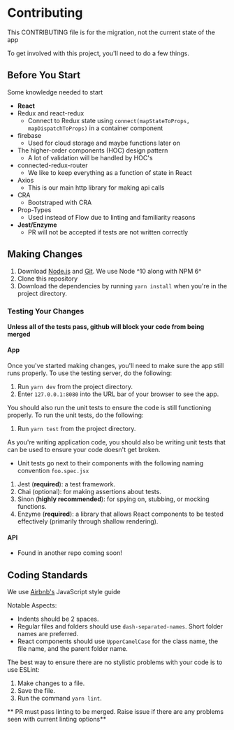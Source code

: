 # Contributing
This CONTRIBUTING file is for the migration, not the current state of the app

To get involved with this project, you'll need to do a few things.

## Before You Start

Some knowledge needed to start

- **React**
- Redux and react-redux
  * Connect to Redux state using `connect(mapStateToProps, mapDispatchToProps)` in a container component
- firebase
  * Used for cloud storage and maybe functions later on
- The higher-order components (HOC) design pattern
  * A lot of validation will be handled by HOC's
- connected-redux-router
  * We like to keep everything as a function of state in React
- Axios
  * This is our main http library for making api calls
- CRA
  * Bootstraped with CRA
- Prop-Types
  * Used instead of Flow due to linting and familiarity reasons
- **Jest/Enzyme**
  * PR will not be accepted if tests are not written correctly

## Making Changes

1. Download [Node.js](https://nodejs.org/) and [Git](https://git-scm.com/). We use Node ^10 along with NPM 6^
2. Clone this repository
3. Download the dependencies by running `yarn install` when you're in the project directory.

### Testing Your Changes

**Unless all of the tests pass, github will block your code from being merged**

#### App

Once you've started making changes, you'll need to make sure the app still runs properly.
To use the testing server, do the following:

1. Run `yarn dev` from the project directory.
2. Enter `127.0.0.1:8080` into the URL bar of your browser to see the app.

You should also run the unit tests to ensure the code is still functioning properly.
To run the unit tests, do the following:

1. Run `yarn test` from the project directory.

As you're writing application code, you should also be writing unit tests that can be used to ensure your code doesn't get broken.

- Unit tests go next to their components with the following naming convention `foo.spec.jsx`

1. Jest (**required**): a test framework.
2. Chai (optional): for making assertions about tests.
3. Sinon (**highly recommended**): for spying on, stubbing, or mocking functions.
4. Enzyme (**required**): a library that allows React components to be tested effectively (primarily through shallow rendering).

#### API
- Found in another repo coming soon!

## Coding Standards
We use [Airbnb's](https://github.com/airbnb/javascript) JavaScript style guide

Notable Aspects:

- Indents should be 2 spaces.
- Regular files and folders should use `dash-separated-names`. Short folder names are preferred.
- React components should use `UpperCamelCase` for the class name, the file name, and the parent folder name.

The best way to ensure there are no stylistic problems with your code is to use ESLint:

1. Make changes to a file.
2. Save the file.
3. Run the command `yarn lint`.

** PR must pass linting to be merged. Raise issue if there are any problems seen with current linting options**
